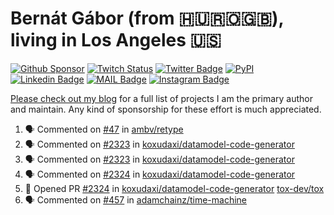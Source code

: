 # Bernát Gábor (from 🇭🇺🇷🇴🇬🇧), living in Los Angeles 🇺🇸

[![Github Sponsor](https://img.shields.io/static/v1?label=Sponsor&message=%E2%9D%A4&logo=GitHub&link=https://github.com/sponsors/gaborbernat&style=flat-square)](https://github.com/sponsors/gaborbernat)
[![Twitch Status](https://img.shields.io/twitch/status/gaborbernat?style=flat-square)](https://www.twitch.tv/gaborbernat)
[![Twitter Badge](https://img.shields.io/badge/-@gjbernat-1ca0f1?style=flat-square&labelColor=1ca0f1&logo=twitter&logoColor=white&link=https://twitter.com/gjbernat)](https://twitter.com/gjbernat)
[![PyPI](https://img.shields.io/badge/-gaborbernat-0073b7?style=flat-square&logo=Python&logoColor=white&link=https://pypi.org/user/gaborbernat/)](https://pypi.org/user/gaborbernat/)
[![Linkedin Badge](https://img.shields.io/badge/-gaborbernat-blue?style=flat-square&logo=Linkedin&logoColor=white&link=https://www.linkedin.com/in/gaborbernat/)](https://www.linkedin.com/in/gaborbernat/)
[![MAIL Badge](https://img.shields.io/badge/-gaborjbernat@gmail.com-c14438?style=flat-square&logo=Gmail&logoColor=white&link=mailto:gaborjbernat@gmail.com)](mailto:gaborjbernat@gmail.com)
[![Instagram Badge](https://img.shields.io/badge/-@gabor__bernat-845EC2?style=flat-square&labelColor=white&logo=Instagram&link=https://instagram.com/gabor_bernat/)](https://instagram.com/gabor_bernat)

[Please check out my blog](https://bernat.tech/about/) for a full list of projects I am the primary author and maintain.
Any kind of sponsorship for these effort is much appreciated.

<!--START_SECTION:activity-->

1. 🗣 Commented on [#47](https://github.com/ambv/retype/issues/47#issuecomment-2659484780) in [ambv/retype](https://github.com/ambv/retype)
2. 🗣 Commented on [#2323](https://github.com/koxudaxi/datamodel-code-generator/pull/2323#issuecomment-2658402369) in [koxudaxi/datamodel-code-generator](https://github.com/koxudaxi/datamodel-code-generator)
3. 🗣 Commented on [#2323](https://github.com/koxudaxi/datamodel-code-generator/pull/2323#issuecomment-2658401892) in [koxudaxi/datamodel-code-generator](https://github.com/koxudaxi/datamodel-code-generator)
4. 🗣 Commented on [#2324](https://github.com/koxudaxi/datamodel-code-generator/pull/2324#issuecomment-2658349431) in [koxudaxi/datamodel-code-generator](https://github.com/koxudaxi/datamodel-code-generator)
5. 💪 Opened PR [#2324](https://github.com/koxudaxi/datamodel-code-generator/pull/2324) in [koxudaxi/datamodel-code-generator](https://github.com/koxudaxi/datamodel-code-generator)
   [tox-dev/tox](https://github.com/tox-dev/tox)
5. 🗣 Commented on [#457](https://github.com/adamchainz/time-machine/pull/457#issuecomment-2197730644) in
[adamchainz/time-machine](https://github.com/adamchainz/time-machine)
<!--END_SECTION:activity-->
